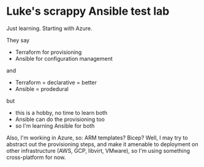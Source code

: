# Luke's scrappy Ansible test lab

Just learning. Starting with Azure.

They say
* Terraform for provisioning
* Ansible for configuration management

and

* Terraform = declarative = better
* Ansible = prodedural

but

* this is a hobby, no time to learn both
* Ansible can do the provisioning too
* so I'm learning Ansible for both

Also, I'm working in Azure, so: ARM templates? Bicep? Well, I may try to abstract out the provisioning steps, and make it amenable to deployment on other infrastructure (AWS, GCP, libvirt, VMware), so I'm using something cross-platform for now.